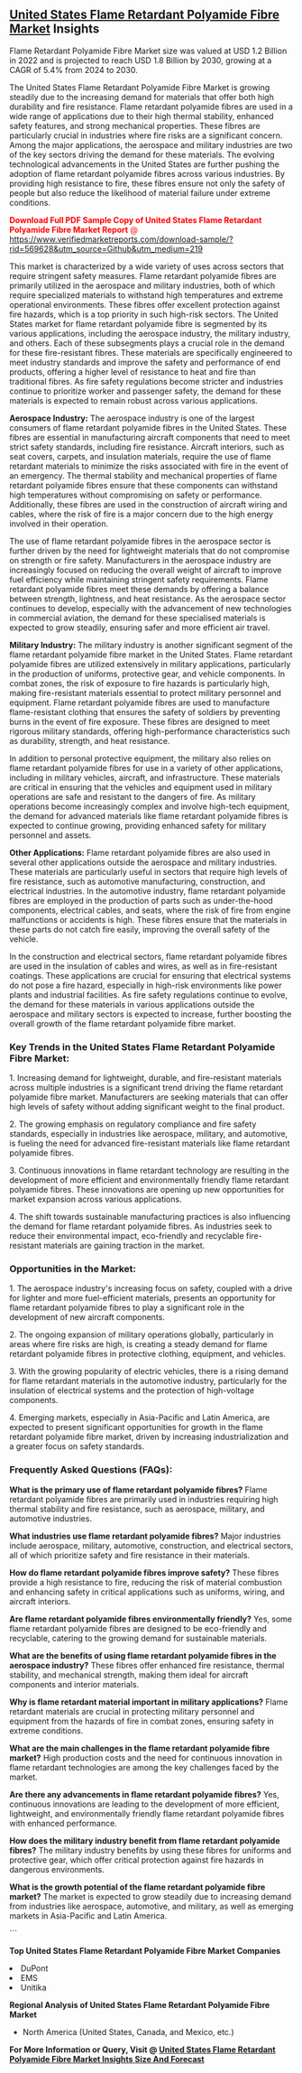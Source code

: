 <h2><a href="https://www.verifiedmarketreports.com/download-sample/?rid=569628&amp;utm_source=Github&amp;utm_medium=219" target="_blank">United States Flame Retardant Polyamide Fibre Market</a> Insights</h2><p>Flame Retardant Polyamide Fibre Market size was valued at USD 1.2 Billion in 2022 and is projected to reach USD 1.8 Billion by 2030, growing at a CAGR of 5.4% from 2024 to 2030.</p><p> <p>The United States Flame Retardant Polyamide Fibre Market is growing steadily due to the increasing demand for materials that offer both high durability and fire resistance. Flame retardant polyamide fibres are used in a wide range of applications due to their high thermal stability, enhanced safety features, and strong mechanical properties. These fibres are particularly crucial in industries where fire risks are a significant concern. Among the major applications, the aerospace and military industries are two of the key sectors driving the demand for these materials. The evolving technological advancements in the United States are further pushing the adoption of flame retardant polyamide fibres across various industries. By providing high resistance to fire, these fibres ensure not only the safety of people but also reduce the likelihood of material failure under extreme conditions. <p><span class=""><span style="color: #ff0000;"><strong>Download Full PDF Sample Copy of United States Flame Retardant Polyamide Fibre Market Report</strong> @ </span><a href="https://www.verifiedmarketreports.com/download-sample/?rid=569628&amp;utm_source=Github&amp;utm_medium=219" target="_blank">https://www.verifiedmarketreports.com/download-sample/?rid=569628&amp;utm_source=Github&amp;utm_medium=219</a></span></p> This market is characterized by a wide variety of uses across sectors that require stringent safety measures. Flame retardant polyamide fibres are primarily utilized in the aerospace and military industries, both of which require specialized materials to withstand high temperatures and extreme operational environments. These fibres offer excellent protection against fire hazards, which is a top priority in such high-risk sectors. The United States market for flame retardant polyamide fibre is segmented by its various applications, including the aerospace industry, the military industry, and others. Each of these subsegments plays a crucial role in the demand for these fire-resistant fibres. These materials are specifically engineered to meet industry standards and improve the safety and performance of end products, offering a higher level of resistance to heat and fire than traditional fibres. As fire safety regulations become stricter and industries continue to prioritize worker and passenger safety, the demand for these materials is expected to remain robust across various applications. <p><strong>Aerospace Industry:</strong> The aerospace industry is one of the largest consumers of flame retardant polyamide fibres in the United States. These fibres are essential in manufacturing aircraft components that need to meet strict safety standards, including fire resistance. Aircraft interiors, such as seat covers, carpets, and insulation materials, require the use of flame retardant materials to minimize the risks associated with fire in the event of an emergency. The thermal stability and mechanical properties of flame retardant polyamide fibres ensure that these components can withstand high temperatures without compromising on safety or performance. Additionally, these fibres are used in the construction of aircraft wiring and cables, where the risk of fire is a major concern due to the high energy involved in their operation. <p>The use of flame retardant polyamide fibres in the aerospace sector is further driven by the need for lightweight materials that do not compromise on strength or fire safety. Manufacturers in the aerospace industry are increasingly focused on reducing the overall weight of aircraft to improve fuel efficiency while maintaining stringent safety requirements. Flame retardant polyamide fibres meet these demands by offering a balance between strength, lightness, and heat resistance. As the aerospace sector continues to develop, especially with the advancement of new technologies in commercial aviation, the demand for these specialised materials is expected to grow steadily, ensuring safer and more efficient air travel. <p><strong>Military Industry:</strong> The military industry is another significant segment of the flame retardant polyamide fibre market in the United States. Flame retardant polyamide fibres are utilized extensively in military applications, particularly in the production of uniforms, protective gear, and vehicle components. In combat zones, the risk of exposure to fire hazards is particularly high, making fire-resistant materials essential to protect military personnel and equipment. Flame retardant polyamide fibres are used to manufacture flame-resistant clothing that ensures the safety of soldiers by preventing burns in the event of fire exposure. These fibres are designed to meet rigorous military standards, offering high-performance characteristics such as durability, strength, and heat resistance. <p>In addition to personal protective equipment, the military also relies on flame retardant polyamide fibres for use in a variety of other applications, including in military vehicles, aircraft, and infrastructure. These materials are critical in ensuring that the vehicles and equipment used in military operations are safe and resistant to the dangers of fire. As military operations become increasingly complex and involve high-tech equipment, the demand for advanced materials like flame retardant polyamide fibres is expected to continue growing, providing enhanced safety for military personnel and assets. <p><strong>Other Applications:</strong> Flame retardant polyamide fibres are also used in several other applications outside the aerospace and military industries. These materials are particularly useful in sectors that require high levels of fire resistance, such as automotive manufacturing, construction, and electrical industries. In the automotive industry, flame retardant polyamide fibres are employed in the production of parts such as under-the-hood components, electrical cables, and seats, where the risk of fire from engine malfunctions or accidents is high. These fibres ensure that the materials in these parts do not catch fire easily, improving the overall safety of the vehicle. <p>In the construction and electrical sectors, flame retardant polyamide fibres are used in the insulation of cables and wires, as well as in fire-resistant coatings. These applications are crucial for ensuring that electrical systems do not pose a fire hazard, especially in high-risk environments like power plants and industrial facilities. As fire safety regulations continue to evolve, the demand for these materials in various applications outside the aerospace and military sectors is expected to increase, further boosting the overall growth of the flame retardant polyamide fibre market. <h3>Key Trends in the United States Flame Retardant Polyamide Fibre Market:</h3> <p>1. Increasing demand for lightweight, durable, and fire-resistant materials across multiple industries is a significant trend driving the flame retardant polyamide fibre market. Manufacturers are seeking materials that can offer high levels of safety without adding significant weight to the final product.</p> <p>2. The growing emphasis on regulatory compliance and fire safety standards, especially in industries like aerospace, military, and automotive, is fueling the need for advanced fire-resistant materials like flame retardant polyamide fibres.</p> <p>3. Continuous innovations in flame retardant technology are resulting in the development of more efficient and environmentally friendly flame retardant polyamide fibres. These innovations are opening up new opportunities for market expansion across various applications.</p> <p>4. The shift towards sustainable manufacturing practices is also influencing the demand for flame retardant polyamide fibres. As industries seek to reduce their environmental impact, eco-friendly and recyclable fire-resistant materials are gaining traction in the market.</p> <h3>Opportunities in the Market:</h3> <p>1. The aerospace industry's increasing focus on safety, coupled with a drive for lighter and more fuel-efficient materials, presents an opportunity for flame retardant polyamide fibres to play a significant role in the development of new aircraft components.</p> <p>2. The ongoing expansion of military operations globally, particularly in areas where fire risks are high, is creating a steady demand for flame retardant polyamide fibres in protective clothing, equipment, and vehicles.</p> <p>3. With the growing popularity of electric vehicles, there is a rising demand for flame retardant materials in the automotive industry, particularly for the insulation of electrical systems and the protection of high-voltage components.</p> <p>4. Emerging markets, especially in Asia-Pacific and Latin America, are expected to present significant opportunities for growth in the flame retardant polyamide fibre market, driven by increasing industrialization and a greater focus on safety standards.</p> <h3>Frequently Asked Questions (FAQs):</h3> <p><strong>What is the primary use of flame retardant polyamide fibres?</strong> Flame retardant polyamide fibres are primarily used in industries requiring high thermal stability and fire resistance, such as aerospace, military, and automotive industries.</p> <p><strong>What industries use flame retardant polyamide fibres?</strong> Major industries include aerospace, military, automotive, construction, and electrical sectors, all of which prioritize safety and fire resistance in their materials.</p> <p><strong>How do flame retardant polyamide fibres improve safety?</strong> These fibres provide a high resistance to fire, reducing the risk of material combustion and enhancing safety in critical applications such as uniforms, wiring, and aircraft interiors.</p> <p><strong>Are flame retardant polyamide fibres environmentally friendly?</strong> Yes, some flame retardant polyamide fibres are designed to be eco-friendly and recyclable, catering to the growing demand for sustainable materials.</p> <p><strong>What are the benefits of using flame retardant polyamide fibres in the aerospace industry?</strong> These fibres offer enhanced fire resistance, thermal stability, and mechanical strength, making them ideal for aircraft components and interior materials.</p> <p><strong>Why is flame retardant material important in military applications?</strong> Flame retardant materials are crucial in protecting military personnel and equipment from the hazards of fire in combat zones, ensuring safety in extreme conditions.</p> <p><strong>What are the main challenges in the flame retardant polyamide fibre market?</strong> High production costs and the need for continuous innovation in flame retardant technologies are among the key challenges faced by the market.</p> <p><strong>Are there any advancements in flame retardant polyamide fibres?</strong> Yes, continuous innovations are leading to the development of more efficient, lightweight, and environmentally friendly flame retardant polyamide fibres with enhanced performance.</p> <p><strong>How does the military industry benefit from flame retardant polyamide fibres?</strong> The military industry benefits by using these fibres for uniforms and protective gear, which offer critical protection against fire hazards in dangerous environments.</p> <p><strong>What is the growth potential of the flame retardant polyamide fibre market?</strong> The market is expected to grow steadily due to increasing demand from industries like aerospace, automotive, and military, as well as emerging markets in Asia-Pacific and Latin America.</p> ```</p><p><strong>Top United States Flame Retardant Polyamide Fibre Market Companies</strong></p><div data-test-id=""><p><li>DuPont</li><li> EMS</li><li> Unitika</li></p><div><strong>Regional Analysis of&nbsp;United States Flame Retardant Polyamide Fibre Market</strong></div><ul><li dir="ltr"><p dir="ltr">North America&nbsp;(United States, Canada, and Mexico, etc.)</p></li></ul><p><strong>For More Information or Query, Visit @&nbsp;</strong><strong><a href="https://www.verifiedmarketreports.com/product/flame-retardant-polyamide-fibre-market/?utm_source=Github&amp;utm_medium=219" target="_blank">United States Flame Retardant Polyamide Fibre Market Insights Size And Forecast</a></strong></p></div>
